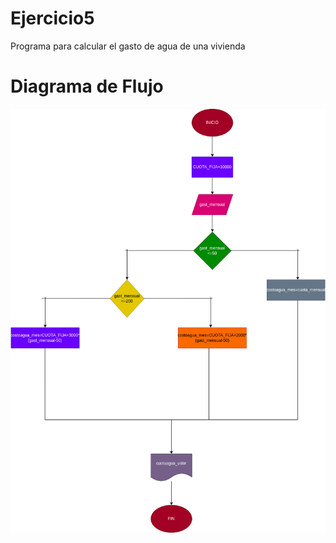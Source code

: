 # Ejercicio5
Programa para calcular el gasto de agua de una vivienda

# Diagrama de Flujo
![Diagrama de flujo](diagrama.png "Diagrama de flujo")